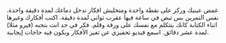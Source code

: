 غمض عينيك وركز على نقطة واحدة ومتخليش افكار تدخل دماغك لمدة دقيقة واحدة. 
نفس التمرين بس تبص في ساعة فيها عقرب ثواني لمدة دقيقة. 
اكتب أفكارك وغيرها اثناء الكتابة كانك بتتكلم مع نفسك على ورقة وقلم. 
فكر في حد انت بتحبه (فيرو مثلا) لمدة عشر دقائق. 
اسمع فيديو تحفيزي عن تغير الأفكار ويكون فيه حاجات إيجابية. 


